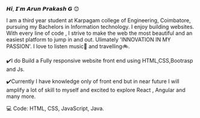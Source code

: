 𝙃𝙞, 𝙄'𝙢 𝘼𝙧𝙪𝙣 𝙋𝙧𝙖𝙠𝙖𝙨𝙝 𝙂 😊

I am a third year student at Karpagam college of Engineering, Coimbatore, pursuing my Bachelors in Information technology.
I enjoy building websites. With every line of code , I strive to make the web the most beautiful and an easiest platform to jump 
in and out. Ulimately 'INNOVATION IN MY PASSION'.
I love to listen music🎵 and travelling🚲. 

✔️I do Build a Fully responsive website front end using HTML,CSS,Bootrasp and Js.

✔️Currently I have knowledge only of front end but in near future I will amplify a lot of skill to myself and excited to explore React , Angular and many more.



💻 Code: HTML, CSS, JavaScript, Java.
